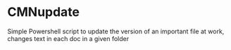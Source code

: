 # CMNupdate
Simple Powershell script to update the version of an important file at work, changes text in each doc in a given folder
